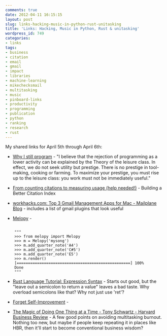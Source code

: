 ```yaml
---
comments: true
date: 2012-04-11 16:15:15
layout: post
slug: links-hacking-music-in-python-rust-unitasking
title: 'Links: Hacking, Music in Python, Rust & unitasking'
wordpress_id: 749
categories:
- links
tags:
- business
- citation
- email
- gmail
- impact
- libraries
- machine-learning
- mikechecksmail
- multitasking
- music
- pinboard-links
- productivity
- programming
- publication
- python
- ranking
- research
- rust
---
```


My shared links for April 5th through April 6th:






  * [Why I still program](http://lemire.me/blog/archives/2011/06/06/why-i-still-program/) - "I believe that the rejection of programming as a lower activity can be explained by the Theory of the leisure class. In effect, we do not seek utility but prestige. There is no prestige in tool-making, cooking or farming. To maximize your prestige, you must rise up to the leisure class: you work must not be immediately useful."


  * [From counting citations to measuring usage (help needed!)](http://lemire.me/blog/archives/2012/03/20/from-counting-citations-to-measuring-usage-help-needed/) - Building a Better Citation Index


  * [workhacks.com: Top 3 Gmail Management Apps for Mac - Mailplane Blog](http://mailplaneapp.com/blog/entry/workhacks.com_top_3_gmail_management_apps_for_mac) - includes a list of gmail plugins that look useful


  * [Melopy](http://prezjordan.github.com/Melopy/) - 
<code>    
    """
    >>> from melopy import Melopy
    >>> m = Melopy('mysong')
    >>> m.add_quarter_note('A4')
    >>> m.add_quarter_note('C#5')
    >>> m.add_quarter_note('E5')
    >>> m.render()
    [==================================================] 100%
    Done
    """
</code>


  * [Rust Language Tutorial: Expression Syntax](http://doc.rust-lang.org/doc/tutorial.html#expression-syntax) - Starts out good, but the "leave out a semicolon to return a value" leaves a bad taste. Why overload semicolons like that? Why not just use 'ret'?


  * [Forget Self-Improvement](http://www.deliberatism.com/blog/forget-self-improvement/) - 


  * [The Magic of Doing One Thing at a Time - Tony Schwartz - Harvard Business Review](http://blogs.hbr.org/schwartz/2012/03/the-magic-of-doing-one-thing-a.html) - A few good points on avoiding multitasking burnout. Nothing too new, but maybe if people keep repeating it in places like HBR, then it'll start to become conventional business wisdom?



